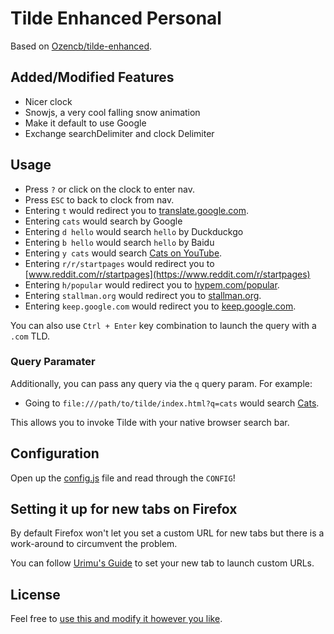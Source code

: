 # Tilde Enhanced Personal

Based on [Ozencb/tilde-enhanced](https://github.com/Ozencb/tilde-enhanced).

## Added/Modified Features
- Nicer clock
- Snowjs, a very cool falling snow animation
- Make it default to use Google
- Exchange searchDelimiter and clock Delimiter
## Usage

- Press `?` or click on the clock to enter nav.
- Press `ESC` to back to clock from nav.
- Entering `t` would redirect you to [translate.google.com](https://translate.google.com).
- Entering `cats` would search by Google
- Entering `d hello` would search `hello` by Duckduckgo
- Entering `b hello` would search `hello` by Baidu
- Entering `y cats` would search
  [Cats on YouTube](https://www.youtube.com/results?search_query=cats).
- Entering `r/r/startpages` would redirect you to
  [www.reddit.com/r/startpages](https://www.reddit.com/r/startpages)
- Entering `h/popular` would redirect you to
  [hypem.com/popular](http://hypem.com/popular).
- Entering `stallman.org` would redirect you to
  [stallman.org](https://stallman.org/).
- Entering `keep.google.com` would redirect you to
  [keep.google.com](https://keep.google.com/).

You can also use `Ctrl + Enter` key combination to launch the query with a `.com` TLD.

### Query Paramater

Additionally, you can pass any query via the `q` query param. For example:

- Going to `file:///path/to/tilde/index.html?q=cats` would search
  [Cats](https://duckduckgo.com/?q=cats).

This allows you to invoke Tilde with your native browser search bar.

## Configuration

Open up the [config.js](js/config.js) file and read through the `CONFIG`!

## Setting it up for new tabs on Firefox

By default Firefox won't let you set a custom URL for new tabs but there is a work-around to circumvent the problem.

You can follow [Urimu's Guide](https://github.com/Urimu/Startpage#setting-it-up-on-firefox) to set your new tab to launch custom URLs.

## License

Feel free to [use this and modify it however you like](https://github.com/Ozencb/tilde-enhanced/blob/master/LICENSE).
